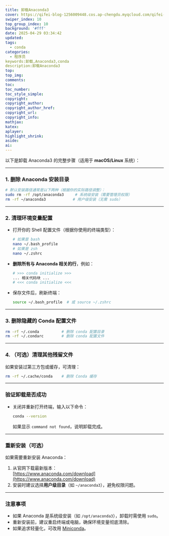 ```yaml
---
title: 卸载Anaconda3
cover: https://qifei-blog-1256009448.cos.ap-chengdu.myqcloud.com/qifei-blog/%25E5%2585%25AC%25E4%25BC%2597%25E5%258F%25B7%25E5%25B0%2581%25E9%259D%25A2%25E8%2583%258C%25E6%2599%25AF%25E5%259B%25BE.png
swiper_index: 10
top_group_index: 10
background: '#fff'
date: 2025-04-29 03:34:42
updated:
tags:
  - conda
categories:
  - 程序员
keywords:卸载,Anaconda3,conda
description:卸载Anaconda3
top:
top_img:
comments:
toc:
toc_number:
toc_style_simple:
copyright:
copyright_author:
copyright_author_href:
copyright_url:
copyright_info:
mathjax:
katex:
aplayer:
highlight_shrink:
aside:
ai:
---
```


以下是卸载 Anaconda3 的完整步骤（适用于 **macOS/Linux** 系统）：

---

### **1. 删除 Anaconda 安装目录**
   ```bash
   # 默认安装路径通常是以下两种（根据你的实际路径调整）：
   sudo rm -rf /opt/anaconda3     # 系统级安装（需要管理员权限）
   rm -rf ~/anaconda3            # 用户级安装（无需 sudo）
   ```

---

### **2. 清理环境变量配置**
   - 打开你的 Shell 配置文件（根据你使用的终端类型）：
     ```bash
     # 如果是 bash
     nano ~/.bash_profile
     # 如果是 zsh
     nano ~/.zshrc
     ```
   - **删除所有与 Anaconda 相关的行**，例如：
     ```bash
     # >>> conda initialize >>>
     ... 相关代码块 ...
     # <<< conda initialize <<<
     ```
   - 保存文件后，刷新终端：
     ```bash
     source ~/.bash_profile  # 或 source ~/.zshrc
     ```

---

### **3. 删除隐藏的 Conda 配置文件**
   ```bash
   rm -rf ~/.conda          # 删除 conda 配置目录
   rm -rf ~/.condarc        # 删除 conda 配置文件
   ```

---

### **4. （可选）清理其他残留文件**
   如果安装过第三方包或缓存，可清理：
   ```bash
   rm -rf ~/.cache/conda    # 删除 Conda 缓存
   ```

---

### **验证卸载是否成功**
   - 关闭并重新打开终端，输入以下命令：
     ```bash
     conda --version
     ```
     如果显示 `command not found`，说明卸载完成。

---

### **重新安装（可选）**
如果需要重新安装 Anaconda：
1. 从官网下载最新版本：  
   [https://www.anaconda.com/download](https://www.anaconda.com/download)
2. 安装时建议选择**用户级目录**（如 `~/anaconda3`），避免权限问题。

---

### **注意事项**
- 如果 Anaconda 是系统级安装（如 `/opt/anaconda3`），卸载时需使用 `sudo`。
- 重新安装前，建议重启终端或电脑，确保环境变量彻底清除。
- 如果追求轻量化，可改用 [Miniconda](https://docs.conda.io/en/latest/miniconda.html)。
</style>

